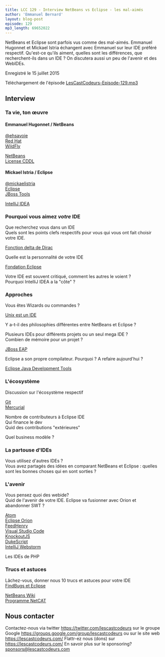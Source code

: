 ```yaml
---
title: LCC 129 - Interview NetBeans vs Eclipse - les mal-aimés
author: 'Emmanuel Bernard'
layout: blog-post
episode: 129
mp3_length: 69652022
---
```

NetBeans et Eclipse sont parfois vus comme des mal-aimés.
Emmanuel Hugonnet et Mickael Istria échangent avec Emmanuel sur leur IDE préféré respectif.
Qu'est-ce qu'ils aiment, quelles sont les différences, que recherchent-ils dans un IDE ?
On discutera aussi un peu de l'avenir et des WebIDEs.

Enregistré le 15 juillet 2015

Téléchargement de l'épisode [LesCastCodeurs-Episode-129.mp3](http://traffic.libsyn.com/lescastcodeurs/LesCastCodeurs-Episode-129.mp3)

## Interview

###  Ta vie, ton œuvre

#### Emmanuel Hugonnet / NetBeans

[@ehsavoie](https://twitter.com/ehsavoie)  
[Red Hat](http://www.redhat.com)  
[WildFly](http://wildfly.org)  

[NetBeans](https://netbeans.org)  
[License CDDL](https://en.wikipedia.org/wiki/Common_Development_and_Distribution_License)  

#### Mickael Istria / Eclipse

[@mickaelistria](https://twitter.com/mickaelistria)  
[Eclipse](https://eclipse.org/users/)  
[JBoss Tools](http://jboss.org/tools)  

[IntelliJ IDEA](https://www.jetbrains.com/idea/)  

### Pourquoi vous aimez *votre* IDE

Que recherchez vous dans un IDE  
Quels sont les points clefs respectifs pour vous qui vous ont fait choisir votre IDE.  

[Fonction delta de Dirac](https://en.wikipedia.org/wiki/Dirac_delta_function)  

Quelle est la personnalité de votre IDE  

[Fondation Eclipse](https://en.wikipedia.org/wiki/Eclipse_Foundation)  


Votre IDE est souvent critiqué, comment les autres le voient ?  
Pourquoi IntelliJ IDEA a la "côte" ?  

###  Approches

Vous êtes Wizards ou commandes ?  

[Unix est un IDE](http://blog.sanctum.geek.nz/unix-as-ide-introduction/)  

Y a-t-il des philosophies différentes entre NetBeans et Eclipse ?  

Plusieurs IDEs pour différents projets ou un seul mega IDE ?  
Combien de mémoire pour un projet ?  

[JBoss EAP](https://www.jboss.org/products/eap/overview/)  

Eclipse a son propre compilateur. Pourquoi ? A refaire aujourd'hui ?  

[Eclipse Java Development Tools](https://projects.eclipse.org/projects/eclipse.jdt)  

### L'écosystème

Discussion sur l'écosystème respectif  

[Git](http://www.git-scm.com)  
[Mercurial](https://mercurial.selenic.com)  

Nombre de contributeurs à Eclipse IDE  
Qui finance le dev  
Quid des contributions "extérieures"  

Quel business modèle ?  

### La partouse d'IDEs

Vous utilisez d'autres IDEs ?  
Vous avez partagés des idées en comparant NetBeans et Eclipse : quelles sont les bonnes choses qui en sont sorties ?  

###  L'avenir

Vous pensez quoi des webide?  
Quid de l'avenir de votre IDE. 
Eclipse va fusionner avec Orion et abandonner SWT  ?  

[Atom](https://atom.io)  
[Eclipse Orion](https://orionhub.org)  
[FeedHenry](http://www.feedhenry.com)  
[Visual Studio Code](https://code.visualstudio.com)  
[KnockoutJS](http://knockoutjs.com)  
[DukeScript](http://dukescript.com)  
[IntelliJ Webstorm](https://www.jetbrains.com/webstorm/)  

Les IDEs de PHP  

###  Trucs et astuces

Lâchez-vous, donner nous 10 trucs et astuces pour votre IDE  
[FindBugs et Eclipse](http://findbugs.sourceforge.net/manual/eclipse.html)  

[NetBeans Wiki](http://wiki.netbeans.org/Main_Page)  
[Programme NetCAT](http://wiki.netbeans.org/NetCAT)  

## Nous contacter

Contactez-nous via twitter <https://twitter.com/lescastcodeurs>
sur le groupe Google <https://groups.google.com/group/lescastcodeurs>
ou sur le site web <https://lescastcodeurs.com/>
Flattr-ez nous (dons) sur <https://lescastcodeurs.com/>
En savoir plus sur le sponsoring? sponsors@lescastcodeurs.com
